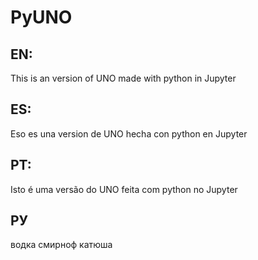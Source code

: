 # PyUNO

## EN:
This is an version of UNO made with python in Jupyter

## ES:
Eso es una version de UNO hecha con python en Jupyter

## PT:
Isto é uma versão do UNO feita com python no Jupyter

## РУ
водка смирноф катюша